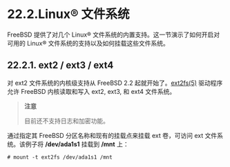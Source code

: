 # 22.2.Linux® 文件系统

FreeBSD 提供了对几个 Linux® 文件系统的内置支持。这一节演示了如何开启对可用的 Linux® 文件系统的支持以及如何挂载这些文件系统。

## 22.2.1. ext2 / ext3 / ext4

对 ext2 文件系统的内核级支持从 FreeBSD 2.2 起就开始了。[ext2fs(5)](https://www.freebsd.org/cgi/man.cgi?query=ext2fs&sektion=5&format=html) 驱动程序允许 FreeBSD 内核读取和写入 ext2, ext3, 和 ext4 文件系统。

> **注意**
>
> 目前还不支持日志和加密功能。

通过指定其 FreeBSD 分区名称和现有的挂载点来挂载 ext 卷，可访问 ext 文件系统。该例子将 **/dev/ada1s1** 挂载到 **/mnt** 上：

```
# mount -t ext2fs /dev/ada1s1 /mnt
```